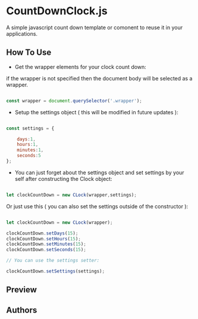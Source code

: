 # CountDownClock.js

A simple javascript count down template or comonent to reuse it in your applications.

## How To Use

- Get the wrapper elements for your clock count down:

if the wrapper is not specified then the document body will be selected as a wrapper.

``` javascript

const wrapper = document.querySelector('.wrapper');

```

- Setup the settings object ( this will be modified in future updates ):

``` javascript

const settings = {

    days:1,
    hours:1,
    minutes:1,
    seconds:5
};

```

- You can just forget about the settings object and set settings by your self after constructing the Clock object:

``` javascript

let clockCountDown = new CLock(wrapper,settings);

```

Or just use this ( you can also set the settings outside of the constructor ):

``` javascript

let clockCountDown = new CLock(wrapper);

clockCountDown.setDays(15);
clockCountDown.setHours(15);
clockCountDown.setMinutes(15);
clockCountDown.setSeconds(15);

// You can use the settings setter:

clockCountDown.setSettings(settings);

```

## Preview

## Authors